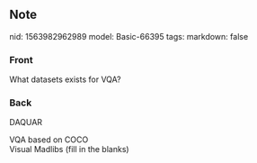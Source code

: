 ## Note
nid: 1563982962989
model: Basic-66395
tags: 
markdown: false

### Front
What datasets exists for VQA?

### Back
DAQUAR
<div>
  VQA based on COCO
</div>
<div>
  Visual Madlibs (fill in the blanks)
</div>
